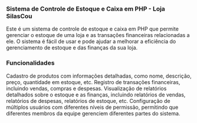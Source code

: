### Sistema de Controle de Estoque e Caixa em PHP - Loja SilasCou 

Este é um sistema de controle de estoque e caixa em PHP que permite gerenciar o estoque de uma loja e as transações financeiras relacionadas a ele. O sistema é fácil de usar e pode ajudar a melhorar a eficiência do gerenciamento de estoque e das finanças da sua loja.

### Funcionalidades
Cadastro de produtos com informações detalhadas, como nome, descrição, preço, quantidade em estoque, etc.
Registro de transações financeiras, incluindo vendas, compras e despesas.
Visualização de relatórios detalhados sobre o estoque e as finanças, incluindo relatórios de vendas, relatórios de despesas, relatórios de estoque, etc.
Configuração de múltiplos usuários com diferentes níveis de permissão, permitindo que diferentes membros da equipe gerenciem diferentes partes do sistema.
